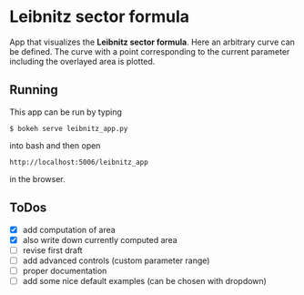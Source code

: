 # Leibnitz sector formula

App that visualizes the **Leibnitz sector formula**. Here an arbitrary curve can be defined. The curve with a point corresponding to the current parameter including the overlayed area is plotted.

## Running

This app can be run by typing
```
$ bokeh serve leibnitz_app.py
```
into bash and then open
```
http://localhost:5006/leibnitz_app
```
in the browser.

## ToDos

- [x] add computation of area
- [x] also write down currently computed area
- [ ] revise first draft
- [ ] add advanced controls (custom parameter range)
- [ ] proper documentation
- [ ] add some nice default examples (can be chosen with dropdown)
